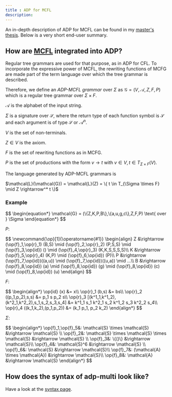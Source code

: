 ```yaml
---
title : ADP for MCFL
description:
---
```


An in-depth description of ADP for MCFL can be found in my [master's thesis](https://github.com/adp-multi/thesis/releases). Below is a very short end-user summary.

## How are [MCFL](/mcfl) integrated into ADP?

Regular tree grammars are used for that purpose, as in ADP for CFL. To incorporate the expressive power of MCFL, the rewriting functions of MCFG are made part of the term language over which the tree grammar is described.

Therefore, we define an *ADP-MCFL grammar* over $\Sigma$ as $\mathcal{G} = (V,\mathcal{A},Z,F,P)$ which is a regular tree grammar over $\Sigma \times F$. 

$\mathcal{A}$ is the alphabet of the input string.

$\Sigma$ is a signature over $\mathcal{S}$, where the return type of each function symbol is $\mathcal{S}$ and each argument is of type $\mathcal{S}$ or $\mathcal{A}^n$.

$V$ is the set of non-terminals.

$Z \in V$ is the axiom.

$F$ is the set of rewriting functions as in MCFG.

$P$ is the set of productions with the form $v \rightarrow t$ with $v \in V, t \in T_{\Sigma \times F}(V)$.

The language generated by ADP-MCFL grammars is 

<div>$\mathcal{L}(\mathcal{G}) = \mathcal{L}(Z) = \{ t \in T_{\Sigma \times F} \mid Z \rightarrow^* t \}$</div>

### Example

<div>$$
\begin{equation*}
	\mathcal{G} = (\{Z,K,P,B\},\{a,u,g,c\},Z,F,P) \text{ over } \Sigma
\end{equation*}
$$</div>

$P:$

<div>$$
\newcommand{\op}[1]{\operatorname{#1}}
\begin{align}
	Z &\rightarrow (\op{f}_1,\op{r}_1) (B,S)
			\mid (\op{f}_2,\op{r}_2) (P,S,S)
			\mid (\op{f}_3,\op{id}) ()
			\mid (\op{f}_4,\op{r}_3) (K,K,S,S,S,S)\\
	K &\rightarrow (\op{f}_5,\op{r}_4) (K,P) \mid (\op{f}_6,\op{id}) (P)\\
	P &\rightarrow 
		(\op{f}_7,\op{id})((a,u)) \mid
		(\op{f}_7,\op{id})((u,a)) \mid
		...\\
	B &\rightarrow 
		(\op{f}_8,\op{id}) (a) \mid
		(\op{f}_8,\op{id}) (g) \mid
		(\op{f}_8,\op{id}) (c) \mid
		(\op{f}_8,\op{id}) (u)
\end{align}
$$</div>

$F:$
	
<div>$$
	\begin{align*}
		\op{id} (x) &= x\\
		\op{r}_1 (b,s) &= bs\\
		\op{r}_2 ((p_1,p_2),s,s) &= p_1 s p_2 s\\
		\op{r}_3 [(k^1_1,k^1_2),(k^2_1,k^2_2),s_1,s_2,s_3,s_4] &= k^1_1 s_1 k^2_1 s_2 k^1_2 s_3 k^2_2 s_4\\
		\op{r}_4 ((k_1,k_2),(p_1,p_2)) &= (k_1 p_1, p_2 k_2)					
	\end{align*}
$$</div>

$\Sigma:$
			
<div>$$			
	\begin{align*}
		\op{f}_1,\op{f}_5&: \mathcal{S} \times \mathcal{S} &\rightarrow \mathcal{S} \\
		\op{f}_2&: \mathcal{S} \times \mathcal{S} \times \mathcal{S} &\rightarrow \mathcal{S} \\
		\op{f}_3&: \{()\} &\rightarrow \mathcal{S}\\
		\op{f}_4&: \mathcal{S}^6 &\rightarrow \mathcal{S} \\
		\op{f}_6&: \mathcal{S} &\rightarrow \mathcal{S}\\
		\op{f}_7&: (\mathcal{A} \times \mathcal{A}) &\rightarrow \mathcal{S}\\
		\op{f}_8&: \mathcal{A} &\rightarrow \mathcal{S}
	\end{align*}
$$</div>

## How does the syntax of adp-multi look like?

Have a look at the [syntax page](/syntax).